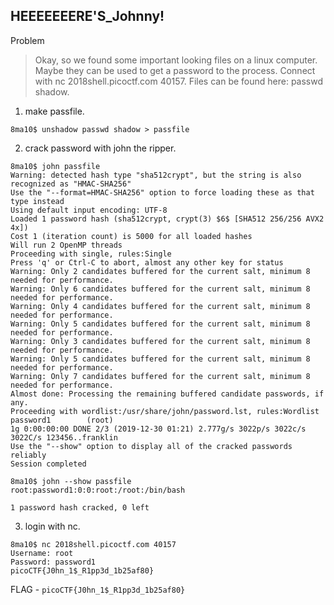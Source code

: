 ## HEEEEEEERE'S_Johnny!

Problem
>Okay, so we found some important looking files on a linux computer. Maybe they can be used to get a password to the process. Connect with nc 2018shell.picoctf.com 40157. Files can be found here: passwd shadow.

1. make passfile.
```
8ma10$ unshadow passwd shadow > passfile
```

2. crack password with john the ripper.
```
8ma10$ john passfile
Warning: detected hash type "sha512crypt", but the string is also recognized as "HMAC-SHA256"
Use the "--format=HMAC-SHA256" option to force loading these as that type instead
Using default input encoding: UTF-8
Loaded 1 password hash (sha512crypt, crypt(3) $6$ [SHA512 256/256 AVX2 4x])
Cost 1 (iteration count) is 5000 for all loaded hashes
Will run 2 OpenMP threads
Proceeding with single, rules:Single
Press 'q' or Ctrl-C to abort, almost any other key for status
Warning: Only 2 candidates buffered for the current salt, minimum 8 needed for performance.
Warning: Only 6 candidates buffered for the current salt, minimum 8 needed for performance.
Warning: Only 4 candidates buffered for the current salt, minimum 8 needed for performance.
Warning: Only 5 candidates buffered for the current salt, minimum 8 needed for performance.
Warning: Only 3 candidates buffered for the current salt, minimum 8 needed for performance.
Warning: Only 5 candidates buffered for the current salt, minimum 8 needed for performance.
Warning: Only 7 candidates buffered for the current salt, minimum 8 needed for performance.
Almost done: Processing the remaining buffered candidate passwords, if any.
Proceeding with wordlist:/usr/share/john/password.lst, rules:Wordlist
password1        (root)
1g 0:00:00:00 DONE 2/3 (2019-12-30 01:21) 2.777g/s 3022p/s 3022c/s 3022C/s 123456..franklin
Use the "--show" option to display all of the cracked passwords reliably
Session completed
```

```
8ma10$ john --show passfile
root:password1:0:0:root:/root:/bin/bash

1 password hash cracked, 0 left
```

3. login with nc.
```
8ma10$ nc 2018shell.picoctf.com 40157
Username: root
Password: password1
picoCTF{J0hn_1$_R1pp3d_1b25af80}
```

FLAG - `picoCTF{J0hn_1$_R1pp3d_1b25af80}`
